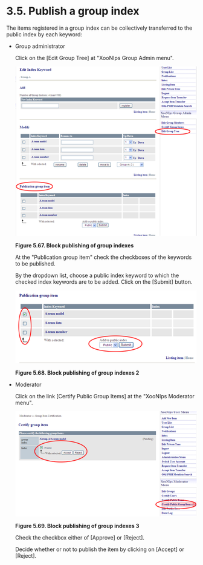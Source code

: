 # 3.5. Publish a group index

The items registered in a group index can be collectively transferred to the public index by each keyword:

* Group administrator

  Click on the \[Edit Group Tree\] at "XooNIps Group Admin menu".

  ![Block publishing of group indexes](../../.gitbook/assets/xoonips-operate101%20%282%29.png)

  **Figure 5.67. Block publishing of group indexes**

  At the "Publication group item" check the checkboxes of the keywords to be published.

  By the dropdown list, choose a public index keyword to which the checked index keywords are to be added. Click on the \[Submit\] button.

  ![Block publishing of group indexes 2](../../.gitbook/assets/xoonips-operate102.png)

  **Figure 5.68. Block publishing of group indexes 2**

* Moderator

  Click on the link \[Certify Public Group Items\] at the "XooNIps Moderator menu".

  ![Block publishing of group indexes 3](../../.gitbook/assets/xoonips-operate103%20%282%29.png)

  **Figure 5.69. Block publishing of group indexes 3**

  Check the checkbox either of \[Approve\] or \[Reject\].

  Decide whether or not to publish the item by clicking on \[Accept\] or \[Reject\].

